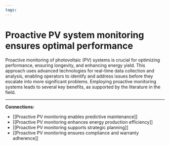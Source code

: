 ```yaml
---
tags:
---
```


# Proactive PV system monitoring ensures optimal performance

Proactive monitoring of photovoltaic (PV) systems is crucial for optimizing performance, ensuring longevity, and enhancing energy yield. This approach uses advanced technologies for real-time data collection and analysis, enabling operators to identify and address issues before they escalate into more significant problems. Employing proactive monitoring systems leads to several key benefits, as supported by the literature in the field.

---
**Connections:**
- [[Proactive PV monitoring enables predictive maintenance]]
- [[Proactive PV monitoring enhances energy production efficiency]]
- [[Proactive PV monitoring supports strategic planning]]
- [[Proactive PV monitoring ensures compliance and warranty adherence]]
